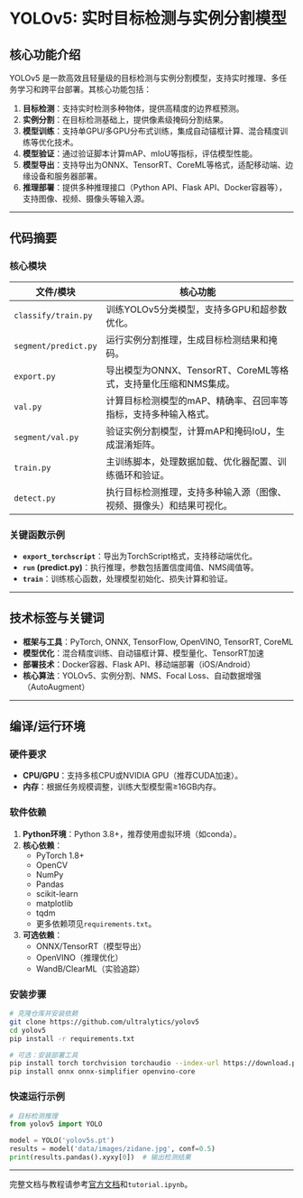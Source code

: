 

# YOLOv5: 实时目标检测与实例分割模型

## 核心功能介绍
YOLOv5 是一款高效且轻量级的目标检测与实例分割模型，支持实时推理、多任务学习和跨平台部署。其核心功能包括：
1. **目标检测**：支持实时检测多种物体，提供高精度的边界框预测。
2. **实例分割**：在目标检测基础上，提供像素级掩码分割结果。
3. **模型训练**：支持单GPU/多GPU分布式训练，集成自动锚框计算、混合精度训练等优化技术。
4. **模型验证**：通过验证脚本计算mAP、mIoU等指标，评估模型性能。
5. **模型导出**：支持导出为ONNX、TensorRT、CoreML等格式，适配移动端、边缘设备和服务器部署。
6. **推理部署**：提供多种推理接口（Python API、Flask API、Docker容器等），支持图像、视频、摄像头等输入源。

---

## 代码摘要

### 核心模块
| **文件/模块**       | **核心功能**                                                                 |
|---------------------|-----------------------------------------------------------------------------|
| `classify/train.py` | 训练YOLOv5分类模型，支持多GPU和超参数优化。                                 |
| `segment/predict.py`| 运行实例分割推理，生成目标检测结果和掩码。                                  |
| `export.py`         | 导出模型为ONNX、TensorRT、CoreML等格式，支持量化压缩和NMS集成。             |
| `val.py`            | 计算目标检测模型的mAP、精确率、召回率等指标，支持多种输入格式。              |
| `segment/val.py`    | 验证实例分割模型，计算mAP和掩码IoU，生成混淆矩阵。                          |
| `train.py`          | 主训练脚本，处理数据加载、优化器配置、训练循环和验证。                      |
| `detect.py`         | 执行目标检测推理，支持多种输入源（图像、视频、摄像头）和结果可视化。        |

### 关键函数示例
- **`export_torchscript`**：导出为TorchScript格式，支持移动端优化。
- **`run` (predict.py)**：执行推理，参数包括置信度阈值、NMS阈值等。
- **`train`**：训练核心函数，处理模型初始化、损失计算和验证。

---

## 技术标签与关键词
- **框架与工具**：PyTorch, ONNX, TensorFlow, OpenVINO, TensorRT, CoreML
- **模型优化**：混合精度训练、自动锚框计算、模型量化、TensorRT加速
- **部署技术**：Docker容器、Flask API、移动端部署（iOS/Android）
- **核心算法**：YOLOv5、实例分割、NMS、Focal Loss、自动数据增强（AutoAugment）

---

## 编译/运行环境

### 硬件要求
- **CPU/GPU**：支持多核CPU或NVIDIA GPU（推荐CUDA加速）。
- **内存**：根据任务规模调整，训练大型模型需≥16GB内存。

### 软件依赖
1. **Python环境**：Python 3.8+，推荐使用虚拟环境（如conda）。
2. **核心依赖**：
   - PyTorch 1.8+
   - OpenCV
   - NumPy
   - Pandas
   - scikit-learn
   - matplotlib
   - tqdm
   - 更多依赖项见`requirements.txt`。
3. **可选依赖**：
   - ONNX/TensorRT（模型导出）
   - OpenVINO（推理优化）
   - WandB/ClearML（实验追踪）

### 安装步骤
```bash
# 克隆仓库并安装依赖
git clone https://github.com/ultralytics/yolov5
cd yolov5
pip install -r requirements.txt

# 可选：安装部署工具
pip install torch torchvision torchaudio --index-url https://download.pytorch.org/whl/cu117
pip install onnx onnx-simplifier openvino-core
```

### 快速运行示例
```python
# 目标检测推理
from yolov5 import YOLO

model = YOLO('yolov5s.pt')
results = model('data/images/zidane.jpg', conf=0.5)
print(results.pandas().xyxy[0])  # 输出检测结果
```

---

完整文档与教程请参考[官方文档](https://docs.ultralytics.com/)和`tutorial.ipynb`。